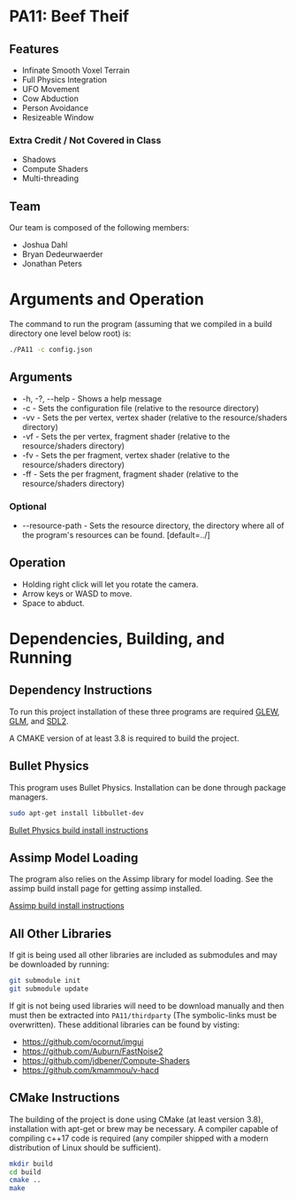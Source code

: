 # PA11: Beef Theif

## Features

- Infinate Smooth Voxel Terrain
- Full Physics Integration
- UFO Movement
- Cow Abduction
- Person Avoidance
- Resizeable Window

### Extra Credit / Not Covered in Class

- Shadows
- Compute Shaders
- Multi-threading

## Team

Our team is composed of the following members:  

- Joshua Dahl
- Bryan Dedeurwaerder
- Jonathan Peters

# Arguments and Operation

The command to run the program (assuming that we compiled in a build directory one level below root) is:

```bash
./PA11 -c config.json
```

## Arguments
* -h, -?, --help - Shows a help message
* -c <file> - Sets the configuration file (relative to the resource directory)
* -vv <file> - Sets the per vertex, vertex shader (relative to the resource/shaders directory)
* -vf <file> - Sets the per vertex, fragment shader (relative to the resource/shaders directory)
* -fv <file> - Sets the per fragment, vertex shader (relative to the resource/shaders directory)
* -ff <file> - Sets the per fragment, fragment shader (relative to the resource/shaders directory)
### Optional
* --resource-path <path> - Sets the resource directory, the directory where all of the program's resources can be found. [default=../]


## Operation
- Holding right click will let you rotate the camera.
- Arrow keys or WASD to move.
- Space to abduct.


# Dependencies, Building, and Running

## Dependency Instructions
To run this project installation of these three programs are required [GLEW](http://glew.sourceforge.net/), [GLM](http://glm.g-truc.net/0.9.7/index.html), and [SDL2](https://wiki.libsdl.org/Tutorials).

A CMAKE version of at least 3.8 is required to build the project.

## Bullet Physics

This program uses Bullet Physics. Installation can be done through package managers.

```bash
sudo apt-get install libbullet-dev
```

[Bullet Physics build install instructions](https://github.com/bulletphysics/bullet3)

## Assimp Model Loading

The program also relies on the Assimp library for model loading. See the assimp build install page for getting assimp installed.

[Assimp build install instructions](https://github.com/assimp/assimp/blob/master/Build.md)

## All Other Libraries
If git is being used all other libraries are included as submodules and may be downloaded by running:
```bash
git submodule init
git submodule update
```

If git is not being used libraries will need to be download manually and then must then be extracted into `PA11/thirdparty` (The symbolic-links must be overwritten). These additional libraries can be found by visting:

- https://github.com/ocornut/imgui
- https://github.com/Auburn/FastNoise2
- https://github.com/jdbener/Compute-Shaders
- https://github.com/kmammou/v-hacd

## CMake Instructions
The building of the project is done using CMake (at least version 3.8), installation with apt-get or brew may be necessary. A compiler capable of compiling c++17 code is required (any compiler shipped with a modern distribution of Linux should be sufficient).

```bash
mkdir build
cd build
cmake ..
make
```
